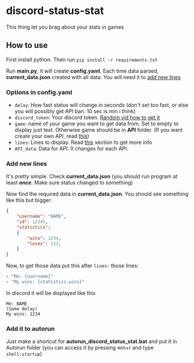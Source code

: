 # discord-status-stat

This thing let you brag about your stats in games

## How to use

First install python. Then run  ```pip install -r requirements.txt```

Run **main.py**, it will create **config.yaml**. Each time data parsed, **current_data.json** created with all data. You will need it to [add new lines](#add-new-lines)

### Options in config.yaml

- ```delay```: How fast status will change in seconds (don't set too fast, or else you will possibly get API ban. 10 sec is min i think)
- ```discord_token```: Your discord token. [Random vid how to get it](https://www.youtube.com/watch?v=YEgFvgg7ZPI)
- ```game```: name of your game you want to get data from. Set to empty to display just text. Otherwise game should be in **API** folder. (If you want create your own API, read [this](API/README.md))
- ```lines```: Lines to display. Read [this](#add-new-lines) section to get more info
- ```API_data```: Data for API. It changes for each API.

### Add new lines

It's pretty simple. Check **current_data.json** (you should run program at least ***once***. Make sure status changed to something)

Now find the required data in **current_data.json**. You should see something like this but bigger:

```json
{
    "username": "NAME",
    "id": 12345,
    "statistics":
    {
        "wins": 1234,
        "loses": 123,
    }
}
```

Now, to get those data put this after ```lines:``` those lines:

```yaml
- "Me: {username}"
- "My wins: {statistics.wins}"
```

In discord it will be displayed like this

```text
Me: NAME
(Some delay)
My wins: 1234
```

### Add it to autorun

Just make a shortcut for **autorun_discord_status_stat.bat** and put it in Autorun folder (you can access it by pressing win+r and type ```shell:startup```)
